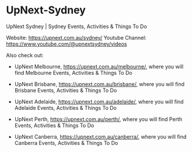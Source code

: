 # UpNext-Sydney

UpNext Sydney | Sydney Events, Activities &amp; Things To Do

Website: https://upnext.com.au/sydney/
Youtube Channel: https://www.youtube.com/@upnextsydney/videos

Also check out:

- UpNext Melbourne, https://upnext.com.au/melbourne/, where you will find Melbourne Events, Activities & Things To Do

- UpNext Brisbane, https://upnext.com.au/brisbane/, where you will find Brisbane Events, Activities & Things To Do

- UpNext Adelaide, https://upnext.com.au/adelaide/, where you will find Adelaide Events, Activities & Things To Do

- UpNext Perth, https://upnext.com.au/perth/, where you will find Perth Events, Activities & Things To Do

- UpNext Canberra, https://upnext.com.au/canberra/, where you will find Canberra Events, Activities & Things To Do
